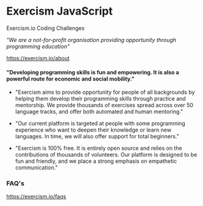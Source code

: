 # Exercism JavaScript
Exercism.io Coding Challenges

*"We are a not-for-profit organisation providing opportunity through programming education"*

https://exercism.io/about

#### "Developing programming skills is fun and empowering. It is also a powerful route for economic and social mobility."

 * "Exercism aims to provide opportunity for people of all backgrounds by helping them develop their programming skills through practice   and mentorship. We provide thousands of exercises spread across over 50 language tracks, and offer both automated and human mentoring."

* "Our current platform is targeted at people with some programming experience who want to deepen their knowledge or learn new languages. In time, we will also offer support for total beginners."

* "Exercism is 100% free. It is entirely open source and relies on the contributions of thousands of volunteers. Our platform is designed to be fun and friendly, and we place a strong emphasis on empathetic communication." 

### FAQ's

https://exercism.io/faqs
